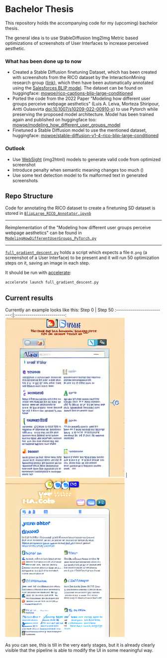 # Bachelor Thesis

This repository holds the accompanying code for my (upcoming) bachelor thesis.

The general idea is to use StableDiffusion Img2Img Metric based optimizations of screenshots of User Interfaces to increase perceived aesthetic.

### What has been done up to now

- Created a Stable Diffusion finetuning Dataset, which has been created with screenshots from the RICO dataset by the InteractionMining research group ([link](http://www.interactionmining.org/rico.html)), which then have been automatically annotated using the [Salesforces BLIP model](https://github.com/salesforce/BLIP). The dataset can be found on huggingface: [mowoe/rico-captions-blip-large-conditioned](https://huggingface.co/datasets/mowoe/rico-captions-blip-large-conditioned)
- Ported the code from the 2022 Paper "Modeling how different user groups perceive webpage aesthetics" (Luis A. Leiva, Morteza Shiripour, Antti Oulasvirta [doi:10.1007/s10209-022-00910-x](https://link.springer.com/article/10.1007/s10209-022-00910-x)) to use Pytorch while preserving the proposed model architecture. Model has been trained again and published on huggingface too: [mowoe/modeling_how_different_user_groups_model](https://huggingface.co/mowoe/modeling_how_different_user_groups_model)
- Finetuned a Stable Diffusion model to use the mentioned dataset, huggingface: [mowoe/stable-diffusion-v1-4-rico-blip-large-conditioned](https://huggingface.co/mowoe/stable-diffusion-v1-4-rico-blip-large-conditioned)

### Outlook
- Use [WebSight](https://huggingface.co/HuggingFaceM4/VLM_WebSight_finetuned) (img2html) models to generate valid code from optimized screenshot
- Introduce penalty when semantic meaning changes too much ()
- Use some text detection model to fix malformed text in generated screenshots

## Repo Structure
Code for annotating the RICO dataset to create a finetuning SD dataset is stored in [`BlipLarge_RICO_Annotator.ipynb`](BlipLarge_RICO_Annotator.ipynb)

---

Reimplementation of the "Modeling how different user groups perceive webpage aesthetics" can be found in [`ModelingHowDifferentUserGroups_PyTorch.py`](ModelingHowDifferentUserGroups_PyTorch.py)

---

[`full_gradient_descent.py`](full_gradient_descent.py) holds a script which expects a file `0.png` (a screenshot of a User Interface) to be present and it will run 50 optimization steps on it, saving an image in each step.

It should be run with [accelerate]():
```bash
accelerate launch full_gradient_descent.py
```

## Current results
Currently an example looks like this:
Step 0             |  Step 50
:-------------------------:|:-------------------------:
![](images/output_0.png)  |  ![](images/output_49.png)

As you can see, this is till in the very early stages, but it is already clearly visible that the pipeline is able to modify the UI in some meaningful way.
